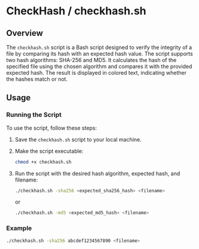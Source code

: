# CheckHash / checkhash.sh

## Overview

The `checkhash.sh` script is a Bash script designed to verify the integrity of a file by comparing its hash with an expected hash value. The script supports two hash algorithms: SHA-256 and MD5. It calculates the hash of the specified file using the chosen algorithm and compares it with the provided expected hash. The result is displayed in colored text, indicating whether the hashes match or not.

## Usage

### Running the Script

To use the script, follow these steps:

1. Save the `checkhash.sh` script to your local machine.
2. Make the script executable:

    ```bash
    chmod +x checkhash.sh
    ```

3. Run the script with the desired hash algorithm, expected hash, and filename:

    ```bash
    ./checkhash.sh -sha256 <expected_sha256_hash> <filename>
    ```

    or

    ```bash
    ./checkhash.sh -md5 <expected_md5_hash> <filename>
    ```

### Example

```bash
./checkhash.sh -sha256 abcdef1234567890 <filename>
